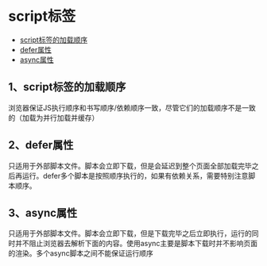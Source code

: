 # script标签
<!-- toc -->

- [script标签的加载顺序](#1、script标签的加载顺序)
- [defer属性](#2、defer属性)
- [async属性](#3、async属性)

<!-- tocstop -->

## 1、**script标签的加载顺序**
浏览器保证JS执行顺序和书写顺序/依赖顺序一致，尽管它们的加载顺序不是一致的（加载为并行加载并缓存）

## 2、**defer属性**
只适用于外部脚本文件。脚本会立即下载，但是会延迟到整个页面全部加载完毕之后再运行。defer多个脚本是按照顺序执行的，如果有依赖关系，需要特别注意脚本顺序。

## 3、**async属性**
只适用于外部脚本文件。脚本会立即下载，但是下载完毕之后立即执行，运行的同时并不阻止浏览器去解析下面的内容。使用async主要是脚本下载时并不影响页面的渲染。多个async脚本之间不能保证运行顺序

